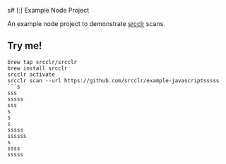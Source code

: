 s# [:] Example Node Project

An example node project to demonstrate [srcclr](https://www.srcclr.com) scans.

## Try me!

```
brew tap srcclr/srcclr
brew install srcclr
srcclr activate
srcclr scan --url https://github.com/srcclr/example-javascriptsssss
```s
sss
sssss
sss
s
s
s
sssss
ssssss
s
ssss
sssss
